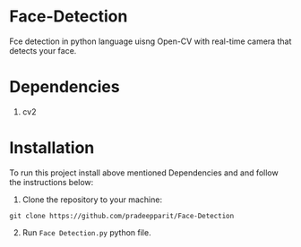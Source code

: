 # Face-Detection
Fce detection in python language uisng Open-CV with real-time camera that detects your face.<br>

# Dependencies
1. cv2

# Installation

To run this project install above mentioned Dependencies and and follow the instructions below:

1. Clone the repository to your machine:
```
git clone https://github.com/pradeepparit/Face-Detection
```
2. Run `Face Detection.py` python file.
